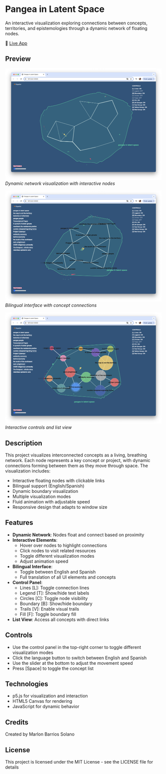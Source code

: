 # Pangea in Latent Space

An interactive visualization exploring connections between concepts, territories, and epistemologies through a dynamic network of floating nodes.

🔗 [Live App](https://transcripturalfugue-marlonbarrios-projects.vercel.app)

## Preview

![Pangea Network View](image1.png)
*Dynamic network visualization with interactive nodes*

![Concept Connections](image2.png)
*Bilingual interface with concept connections*

![Control Interface](image3.png)
*Interactive controls and list view*

## Description

This project visualizes interconnected concepts as a living, breathing network. Each node represents a key concept or project, with dynamic connections forming between them as they move through space. The visualization includes:

- Interactive floating nodes with clickable links
- Bilingual support (English/Spanish)
- Dynamic boundary visualization
- Multiple visualization modes
- Fluid animation with adjustable speed
- Responsive design that adapts to window size

## Features

- **Dynamic Network**: Nodes float and connect based on proximity
- **Interactive Elements**: 
  - Hover over nodes to highlight connections
  - Click nodes to visit related resources
  - Toggle different visualization modes
  - Adjust animation speed
- **Bilingual Interface**: 
  - Toggle between English and Spanish
  - Full translation of all UI elements and concepts
- **Control Panel**:
  - Lines [L]: Toggle connection lines
  - Legend [T]: Show/hide text labels
  - Circles [C]: Toggle node visibility
  - Boundary [B]: Show/hide boundary
  - Trails [V]: Enable visual trails
  - Fill [F]: Toggle boundary fill
- **List View**: Access all concepts with direct links

## Controls

- Use the control panel in the top-right corner to toggle different visualization modes
- Click the language button to switch between English and Spanish
- Use the slider at the bottom to adjust the movement speed
- Press [Space] to toggle the concept list

## Technologies

- p5.js for visualization and interaction
- HTML5 Canvas for rendering
- JavaScript for dynamic behavior

## Credits

Created by Marlon Barrios Solano

## License

This project is licensed under the MIT License - see the LICENSE file for details 